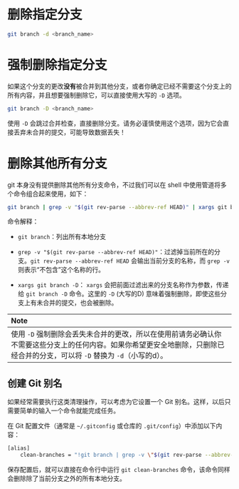 # 删除指定分支

```bash
git branch -d <branch_name>
```

# 强制删除指定分支

如果这个分支的更改**没有**被合并到其他分支，或者你确定已经不需要这个分支上的所有内容，并且想要强制删除它，可以直接使用大写的 `-D` 选项。

```bash
git branch -D <branch_name>
```

使用 `-D` 会跳过合并检查，直接删除分支。请务必谨慎使用这个选项，因为它会直接丢弃未合并的提交，可能导致数据丢失！

# 删除其他所有分支

git 本身没有提供删除其他所有分支命令，不过我们可以在 shell 中使用管道将多个命令组合起来使用，如下：

```bash
git branch | grep -v "$(git rev-parse --abbrev-ref HEAD)" | xargs git branch -D
```

命令解释：

- `git branch`：列出所有本地分支

- `grep -v "$(git rev-parse --abbrev-ref HEAD)"`：过滤掉当前所在的分支。`git rev-parse --abbrev-ref HEAD` 会输出当前分支的名称，而 `grep -v` 则表示“不包含”这个名称的行。

- `xargs git branch -D`： `xargs` 会把前面过滤出来的分支名称作为参数，传递给 `git branch -D` 命令。这里的 `-D` (大写的D) 意味着强制删除，即使这些分支上有未合并的提交，也会被删除。

| **Note**                                                                                        |
| :---------------------------------------------------------------------------------------------- |
| 使用 `-D` 强制删除会丢失未合并的更改，所以在使用前请务必确认你不需要这些分支上的任何内容。如果你希望更安全地删除，只删除已经合并的分支，可以将 `-D` 替换为 `-d`（小写的d）。 |

## 创建 Git 别名

如果经常需要执行这类清理操作，可以考虑为它设置一个 Git 别名。这样，以后只需要简单的输入一个命令就能完成任务。

在 Git 配置文件（通常是 `~/.gitconfig` 或仓库的 `.git/config`）中添加以下内容：

```bash
[alias] 
	clean-branches = "!git branch | grep -v \"$(git rev-parse --abbrev-ref HEAD)\" | xargs git branch -D"
```

保存配置后，就可以直接在命令行中运行 `git clean-branches` 命令，该命令同样会删除除了当前分支之外的所有本地分支。